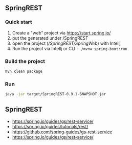 ## SpringREST

### Quick start
1. Create a "web" project via https://start.spring.io/
2. put the generated under /SpringREST
3. open the project (*/SpringREST/SpringWeb*) with Intellj
4. Run the project via Intellj or CLI : `./mvnw spring-boot:run`

### Build the project
```bash
mvn clean package
```
### Run
```bash
java -jar target/SpringREST-0.0.1-SNAPSHOT.jar
```

## SpringREST
- https://spring.io/guides/gs/rest-service/
- https://spring.io/guides/tutorials/rest/
- https://github.com/spring-guides/gs-rest-service
- https://spring.io/guides/gs/rest-service/
